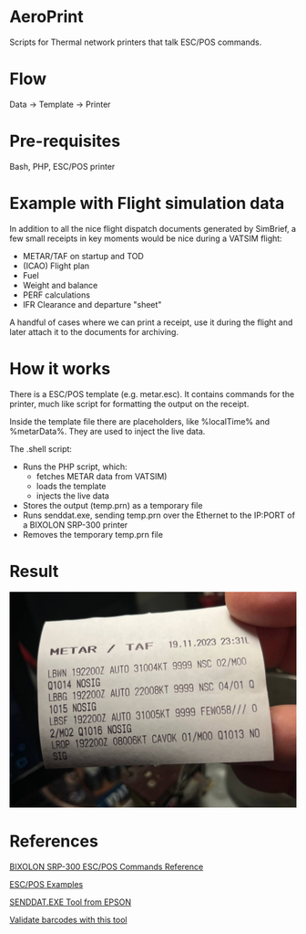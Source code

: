 # AeroPrint
Scripts for Thermal network printers that talk ESC/POS commands.

# Flow

Data &rarr; Template &rarr; Printer

# Pre-requisites
Bash, PHP, ESC/POS printer

# Example with Flight simulation data
In addition to all the nice flight dispatch documents generated by SimBrief, a few small receipts in key moments would be nice during a VATSIM flight:
- METAR/TAF on startup and TOD
- (ICAO) Flight plan
- Fuel
- Weight and balance
- PERF calculations
- IFR Clearance and departure "sheet"

A handful of cases where we can print a receipt, use it during the flight and later attach it to the documents for archiving.

# How it works
There is a ESC/POS template (e.g. metar.esc). It contains commands for the printer, much like script for formatting the output on the receipt.

Inside the template file there are placeholders, like %localTime% and %metarData%. They are used to inject the live data. 

The .shell script:
 - Runs the PHP script, which:
    - fetches METAR data from VATSIM)
    - loads the template
    - injects the live data
 - Stores the output (temp.prn) as a temporary file
 - Runs senddat.exe, sending temp.prn over the Ethernet to the IP:PORT of a BIXOLON SRP-300 printer
  - Removes the temporary temp.prn file

# Result
![METAR](/images/metar.jpg "METAR Receipt")


# References
[BIXOLON SRP-300 ESC/POS Commands Reference](https://bixolon.com/_upload/manual/Manual_Command_Thermal_POS_Printer_ENG_V1.00[25].pdf)

[ESC/POS Examples](https://reference.epson-biz.com/modules/ref_escpos/index.php?content_id=272)

[SENDDAT.EXE Tool from EPSON](https://download.epson-biz.com/modules/pos/index.php?page=single_soft&cid=5027&scat=47&pcat=3)

[Validate barcodes with this tool](https://barcode.tec-it.com/de/Code39FullASCII?data=Aa-1234)